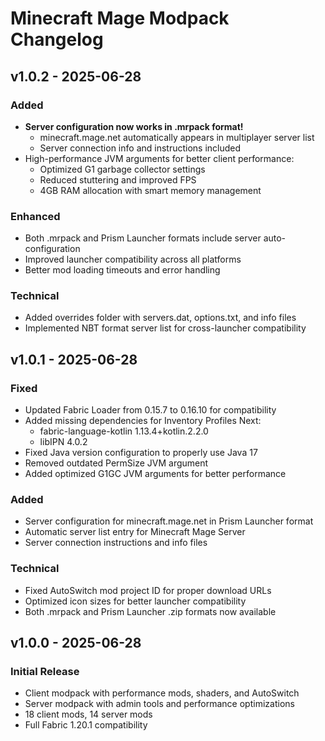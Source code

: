 # Minecraft Mage Modpack Changelog

## v1.0.2 - 2025-06-28

### Added
- **Server configuration now works in .mrpack format!**
  - minecraft.mage.net automatically appears in multiplayer server list
  - Server connection info and instructions included
- High-performance JVM arguments for better client performance:
  - Optimized G1 garbage collector settings
  - Reduced stuttering and improved FPS
  - 4GB RAM allocation with smart memory management

### Enhanced
- Both .mrpack and Prism Launcher formats include server auto-configuration
- Improved launcher compatibility across all platforms
- Better mod loading timeouts and error handling

### Technical
- Added overrides folder with servers.dat, options.txt, and info files
- Implemented NBT format server list for cross-launcher compatibility

## v1.0.1 - 2025-06-28

### Fixed
- Updated Fabric Loader from 0.15.7 to 0.16.10 for compatibility
- Added missing dependencies for Inventory Profiles Next:
  - fabric-language-kotlin 1.13.4+kotlin.2.2.0
  - libIPN 4.0.2
- Fixed Java version configuration to properly use Java 17
- Removed outdated PermSize JVM argument
- Added optimized G1GC JVM arguments for better performance

### Added
- Server configuration for minecraft.mage.net in Prism Launcher format
- Automatic server list entry for Minecraft Mage Server
- Server connection instructions and info files

### Technical
- Fixed AutoSwitch mod project ID for proper download URLs
- Optimized icon sizes for better launcher compatibility
- Both .mrpack and Prism Launcher .zip formats now available

## v1.0.0 - 2025-06-28

### Initial Release
- Client modpack with performance mods, shaders, and AutoSwitch
- Server modpack with admin tools and performance optimizations
- 18 client mods, 14 server mods
- Full Fabric 1.20.1 compatibility